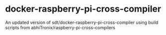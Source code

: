 # docker-raspberry-pi-cross-compiler
An updated version of sdt/docker-raspberry-pi-cross-compiler using build scripts from abhiTronix/raspberry-pi-cross-compilers
